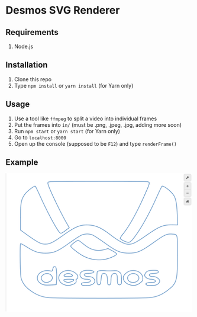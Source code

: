 # Desmos SVG Renderer

## Requirements

1. Node.js

## Installation

1. Clone this repo
2. Type `npm install` or `yarn install` \(for Yarn only\)

## Usage

1. Use a tool like `ffmpeg` to split a video into individual frames
2. Put the frames into `in/` \(must be .png, .jpeg, .jpg, adding more soon\)
3. Run `npm start` or `yarn start` \(for Yarn only\)
4. Go to `localhost:8000`
5. Open up the console \(supposed to be `F12`\) and type `renderFrame()`

## Example

![Desmos in Desmos](github/logo.png)
